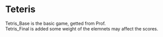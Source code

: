 # Teteris
Tetris_Base is the basic game, getted from Prof.  <br />
Tetris_Final is added some weight of the elemnets may affect the scores.
